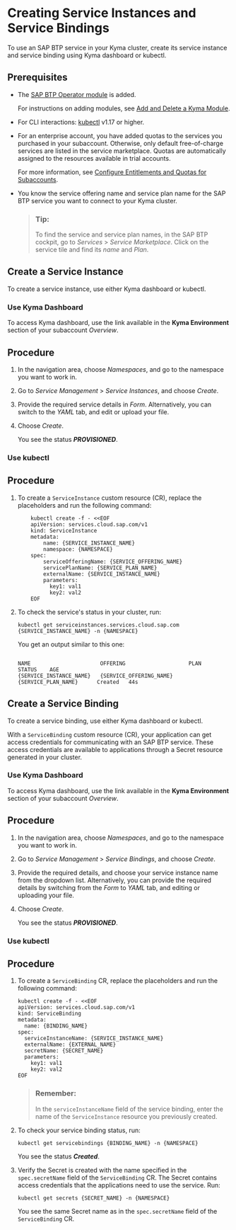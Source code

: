 <!-- loio17bd304aeab34294a4ca34fa9564147c -->

# Creating Service Instances and Service Bindings

To use an SAP BTP service in your Kyma cluster, create its service instance and service binding using Kyma dashboard or kubectl.



<a name="loio17bd304aeab34294a4ca34fa9564147c__prereq_wyw_t4w_ycc"/>

## Prerequisites

-   The [SAP BTP Operator module](sap-btp-operator-module-50347ea.md) is added.

    For instructions on adding modules, see [Add and Delete a Kyma Module](../50-administration-and-ops/add-and-delete-a-kyma-module-1b548e9.md#loio1b548e9ad4744b978b8b595288b0cb5c).

-   For CLI interactions: [kubectl](https://kubernetes.io/docs/tasks/tools/) v1.17 or higher.

-   For an enterprise account, you have added quotas to the services you purchased in your subaccount. Otherwise, only default free-of-charge services are listed in the service marketplace. Quotas are automatically assigned to the resources available in trial accounts.

    For more information, see [Configure Entitlements and Quotas for Subaccounts](https://help.sap.com/docs/btp/sap-business-technology-platform/configure-entitlements-and-quotas-for-subaccounts?&version=Cloud).

-   You know the service offering name and service plan name for the SAP BTP service you want to connect to your Kyma cluster.

    > ### Tip:  
    > To find the service and service plan names, in the SAP BTP cockpit, go to *Services* \> *Service Marketplace*. Click on the service tile and find its *name* and *Plan*.


<a name="loio3ca9284699c44180b12e7be513bdac06"/>

<!-- loio3ca9284699c44180b12e7be513bdac06 -->

## Create a Service Instance

To create a service instance, use either Kyma dashboard or kubectl.

<a name="task_unp_3d5_s2c"/>

<!-- task\_unp\_3d5\_s2c -->

### Use Kyma Dashboard

To access Kyma dashboard, use the link available in the **Kyma Environment** section of your subaccount *Overview*.



## Procedure

1.  In the navigation area, choose *Namespaces*, and go to the namespace you want to work in.

2.  Go to *Service Management* \> *Service Instances*, and choose *Create*.

3.  Provide the required service details in *Form*. Alternatively, you can switch to the *YAML* tab, and edit or upload your file.

4.  Choose *Create*.

    You see the status ***PROVISIONED***.


<a name="task_rxw_225_s2c"/>

<!-- task\_rxw\_225\_s2c -->

### Use kubectl



## Procedure

1.  To create a `ServiceInstance` custom resource \(CR\), replace the placeholders and run the following command:

    ```
        kubectl create -f - <<EOF 
        apiVersion: services.cloud.sap.com/v1
        kind: ServiceInstance
        metadata:
            name: {SERVICE_INSTANCE_NAME}
            namespace: {NAMESPACE} 
        spec:
            serviceOfferingName: {SERVICE_OFFERING_NAME}
            servicePlanName: {SERVICE_PLAN_NAME}
            externalName: {SERVICE_INSTANCE_NAME}
            parameters:
              key1: val1
              key2: val2
        EOF
    ```

2.  To check the service's status in your cluster, run:

    ```
    kubectl get serviceinstances.services.cloud.sap.com {SERVICE_INSTANCE_NAME} -n {NAMESPACE}
    ```

    You get an output similar to this one:

    ```
    
    NAME                      OFFERING                    PLAN                     STATUS    AGE
    {SERVICE_INSTANCE_NAME}   {SERVICE_OFFERING_NAME}     {SERVICE_PLAN_NAME}      Created   44s
    ```


<a name="loioab5ca11be3bf4c029982332fe7092f74"/>

<!-- loioab5ca11be3bf4c029982332fe7092f74 -->

## Create a Service Binding

To create a service binding, use either Kyma dashboard or kubectl.

With a `ServiceBinding` custom resource \(CR\), your application can get access credentials for communicating with an SAP BTP service. These access credentials are available to applications through a Secret resource generated in your cluster.

<a name="task_jpv_x25_s2c"/>

<!-- task\_jpv\_x25\_s2c -->

### Use Kyma Dashboard

To access Kyma dashboard, use the link available in the **Kyma Environment** section of your subaccount *Overview*.



## Procedure

1.  In the navigation area, choose *Namespaces*, and go to the namespace you want to work in.

2.  Go to *Service Management* \> *Service Bindings*, and choose *Create*.

3.  Provide the required details, and choose your service instance name from the dropdown list. Alternatively, you can provide the required details by switching from the *Form* to *YAML* tab, and editing or uploading your file.

4.  Choose *Create*.

    You see the status ***PROVISIONED***.


<a name="task_tjn_z25_s2c"/>

<!-- task\_tjn\_z25\_s2c -->

### Use kubectl



## Procedure

1.  To create a `ServiceBinding` CR, replace the placeholders and run the following command:

    ```
    kubectl create -f - <<EOF
    apiVersion: services.cloud.sap.com/v1
    kind: ServiceBinding
    metadata:
      name: {BINDING_NAME}
    spec:
      serviceInstanceName: {SERVICE_INSTANCE_NAME}
      externalName: {EXTERNAL_NAME}
      secretName: {SECRET_NAME}
      parameters:
        key1: val1
        key2: val2   
    EOF        
    ```

    > ### Remember:  
    > In the `serviceInstanceName` field of the service binding, enter the name of the `ServiceInstance` resource you previously created.

2.  To check your service binding status, run:

    ```
    kubectl get servicebindings {BINDING_NAME} -n {NAMESPACE}
    
    ```

    You see the status ***Created***.

3.  Verify the Secret is created with the name specified in the `spec.secretName` field of the `ServiceBinding` CR. The Secret contains access credentials that the applications need to use the service. Run:

    ```
    kubectl get secrets {SECRET_NAME} -n {NAMESPACE}
    
    ```

    You see the same Secret name as in the `spec.secretName` field of the `ServiceBinding` CR.


